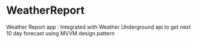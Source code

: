 # WeatherReport
Weather Report app : Integrated with Weather Underground api to get next 10 day forecast using MVVM design pattern
